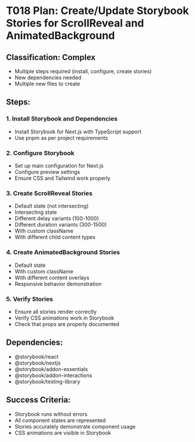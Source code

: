# T018 Plan: Create/Update Storybook Stories for ScrollReveal and AnimatedBackground

## Classification: Complex

- Multiple steps required (install, configure, create stories)
- New dependencies needed
- Multiple new files to create

## Steps:

### 1. Install Storybook and Dependencies

- Install Storybook for Next.js with TypeScript support
- Use pnpm as per project requirements

### 2. Configure Storybook

- Set up main configuration for Next.js
- Configure preview settings
- Ensure CSS and Tailwind work properly

### 3. Create ScrollReveal Stories

- Default state (not intersecting)
- Intersecting state
- Different delay variants (100-1000)
- Different duration variants (300-1500)
- With custom className
- With different child content types

### 4. Create AnimatedBackground Stories

- Default state
- With custom className
- With different content overlays
- Responsive behavior demonstration

### 5. Verify Stories

- Ensure all stories render correctly
- Verify CSS animations work in Storybook
- Check that props are properly documented

## Dependencies:

- @storybook/react
- @storybook/nextjs
- @storybook/addon-essentials
- @storybook/addon-interactions
- @storybook/testing-library

## Success Criteria:

- Storybook runs without errors
- All component states are represented
- Stories accurately demonstrate component usage
- CSS animations are visible in Storybook
